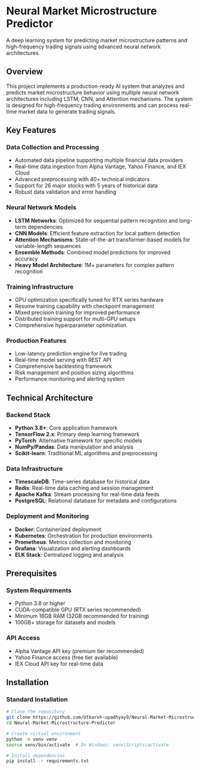 # Neural Market Microstructure Predictor

A deep learning system for predicting market microstructure patterns and high-frequency trading signals using advanced neural network architectures.

## Overview

This project implements a production-ready AI system that analyzes and predicts market microstructure behavior using multiple neural network architectures including LSTM, CNN, and Attention mechanisms. The system is designed for high-frequency trading environments and can process real-time market data to generate trading signals.

## Key Features

### Data Collection and Processing
- Automated data pipeline supporting multiple financial data providers
- Real-time data ingestion from Alpha Vantage, Yahoo Finance, and IEX Cloud
- Advanced preprocessing with 40+ technical indicators
- Support for 26 major stocks with 5 years of historical data
- Robust data validation and error handling

### Neural Network Models
- **LSTM Networks**: Optimized for sequential pattern recognition and long-term dependencies
- **CNN Models**: Efficient feature extraction for local pattern detection
- **Attention Mechanisms**: State-of-the-art transformer-based models for variable-length sequences
- **Ensemble Methods**: Combined model predictions for improved accuracy
- **Heavy Model Architecture**: 1M+ parameters for complex pattern recognition

### Training Infrastructure
- GPU optimization specifically tuned for RTX series hardware
- Resume training capability with checkpoint management
- Mixed precision training for improved performance
- Distributed training support for multi-GPU setups
- Comprehensive hyperparameter optimization

### Production Features
- Low-latency prediction engine for live trading
- Real-time model serving with REST API
- Comprehensive backtesting framework
- Risk management and position sizing algorithms
- Performance monitoring and alerting system

## Technical Architecture

### Backend Stack
- **Python 3.8+**: Core application framework
- **TensorFlow 2.x**: Primary deep learning framework
- **PyTorch**: Alternative framework for specific models
- **NumPy/Pandas**: Data manipulation and analysis
- **Scikit-learn**: Traditional ML algorithms and preprocessing

### Data Infrastructure
- **TimescaleDB**: Time-series database for historical data
- **Redis**: Real-time data caching and session management
- **Apache Kafka**: Stream processing for real-time data feeds
- **PostgreSQL**: Relational database for metadata and configurations

### Deployment and Monitoring
- **Docker**: Containerized deployment
- **Kubernetes**: Orchestration for production environments
- **Prometheus**: Metrics collection and monitoring
- **Grafana**: Visualization and alerting dashboards
- **ELK Stack**: Centralized logging and analysis

## Prerequisites

### System Requirements
- Python 3.8 or higher
- CUDA-compatible GPU (RTX series recommended)
- Minimum 16GB RAM (32GB recommended for training)
- 100GB+ storage for datasets and models

### API Access
- Alpha Vantage API key (premium tier recommended)
- Yahoo Finance access (free tier available)
- IEX Cloud API key for real-time data

## Installation

### Standard Installation

```bash
# Clone the repository
git clone https://github.com/Utkarsh-upadhyay9/Neural-Market-Microstructure-Predictor.git
cd Neural-Market-Microstructure-Predictor

# Create virtual environment
python -m venv venv
source venv/bin/activate  # On Windows: venv\Scripts\activate

# Install dependencies
pip install -r requirements.txt



